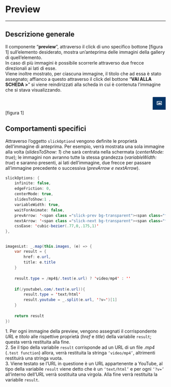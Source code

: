 # Preview  

<hr>  

## Descrizione generale  
Il componente “**preview**”, attraverso il click di uno specifico bottone [figura 1] sull’elemento desiderato, mostra un’anteprima delle immagini della gallery di quell’elemento.  
In caso di più immagini è possibile scorrerle attraverso due frecce direzionali ai lati di esse.  
Viene inoltre mostrato, per ciascuna immagine, il titolo che ad essa è stato assegnato; affianco a questo attraverso il click del bottone “**VAI ALLA SCHEDA >**” si viene reindirizzati alla scheda in cui è contenuta l’immagine che si stava visualizzando.  

<div id="didascalia">
<img src="../imgcomp/preview/preview_img.png" align="right" alt="preview logo"/>
<br>
<br>
<br>
<div style="margin-right:-10px; margin-top:-10px">
[figura 1]	
</div>
</div>

## Comportamenti specifici  
Attraverso l’oggetto ```slickOptiond``` vengono definite le proprietà dell’immagine di anteprima. Per esempio, verrà mostrata una sola immagine alla volta (*slidesToShow: 1*) che sarà centrata nella schermata (*centerMode: true*); le immagini non avranno tutte la stessa grandezza (*variableWidth: true*) e saranno presenti, ai lati dell’immagine, due frecce per passare all’immagine precedente o successiva (*prevArrow e nextArrow*).  

```java
slickOptions: {
	infinite: false,
	edgeFriction: 0,
	centerMode: true,
	slidesToShow:1 ,
	variableWidth: true,
	waitForAnimate: false,
	prevArrow: '<span class ="slick-prev bg-transparent"><span class="fal fa-chevron-left fa-2x white"></span></span>',
	nextArrow: '<span class ="slick-next bg-transparent"><span class="fal fa-chevron-right fa-2x white"></span></span>',
	cssEase: 'cubic-bezier(.77,0,.175,1)'
},
```
##
##

```java
imagesLst: _.map(this.images, (e) => {
	var result = {
		href: e.url,
		title: e.title
	}

	result.type = /mp4$/.test(e.url) ? 'video/mp4' : ''

	if(/youtube\.com/.test(e.url)){
		result.type = 'text/html'
		result.youtube = _.split(e.url, '?v=')[1]
	}

	return result
})
```
<div id="elenco">
1. Per ogni immagine della preview, vengono assegnati il corrispondente <i>URL</i> e <i>titolo</i> alle rispettive proprietà (<i>href</i> e <i>title</i>) della variabile <code>result</code>; questa verrà restituita alla fine.
</div>
<div id="elenco">
2. Se il tipo della variabile <code>result</code> corrisponde ad un URL di un file <i>.mp4</i> (<code>.test function</code>) allora, verrà restituita la stringa <code>‘video/mp4’</code>, altrimenti restituirà una stringa vuota.
</div>
<div id="elenco">
3. Viene testato se l’URL in questione è un URL appartenente a YouTube, al tipo della variabile <code>result</code> viene detto che è un <code>‘text/html’</code> e per ogni <code>‘?v=’</code> all’interno dell’URL verrà sostituita una virgola. Alla fine verrà restituita la variabile <code>result</code>.
</div>
